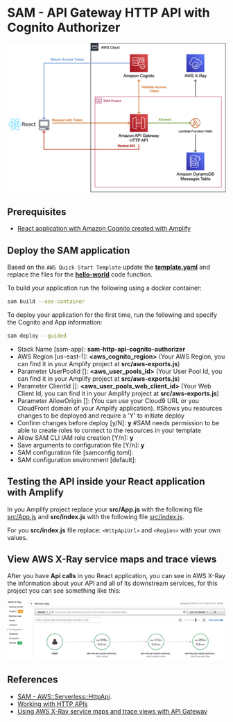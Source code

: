 # SAM - API Gateway HTTP API with Cognito Authorizer

![SAM - API Gateway HTTP API with Cognito Authorizer](images/diagram.png)

## Prerequisites

* [React application with Amazon Cognito created with Amplify](https://github.com/aurbac/amplify-react-app)

## Deploy the SAM application

Based on the `AWS Quick Start Template` update the **[template.yaml](template.yaml)** and replace the files for the **[hello-world](hello-world)** code function.

To build your application run the following using a docker container:

```bash
sam build --use-container
```

To deploy your application for the first time, run the following and specify the Cognito and App information:

```bash
sam deploy --guided
```

* Stack Name [sam-app]: **sam-http-api-cognito-authorizer**
* AWS Region [us-east-1]: **<aws_cognito_region>** (Your AWS Region, you can find it in your Amplify project at **src/aws-exports.js**)
* Parameter UserPoolId []: **<aws_user_pools_id>** (Your User Pool Id, you can find it in your Amplify project at **src/aws-exports.js**)
* Parameter ClientId []: **<aws_user_pools_web_client_id>** (Your Web Client Id, you can find it in your Amplify project at **src/aws-exports.js**)
* Parameter AllowOrigin []: **<UrlApplication>** (You can use your Cloud9 URL or you CloudFront domain of your Amplify application).
#Shows you resources changes to be deployed and require a 'Y' to initiate deploy
* Confirm changes before deploy [y/N]: **y**
#SAM needs permission to be able to create roles to connect to the resources in your template
* Allow SAM CLI IAM role creation [Y/n]: **y**
* Save arguments to configuration file [Y/n]: **y**
* SAM configuration file [samconfig.toml]: 
* SAM configuration environment [default]: 

## Testing the API inside your React application with Amplify

In you Amplify project replace your **src/App.js** with the following file [src/App.js](amplify/src/App.js) and **src/index.js** with the following file [src/index.js](amplify/src/index.js).

For you **src/index.js** file replace: `<HttpApiUrl>` and `<Region>` with your own values.

## View AWS X-Ray service maps and trace views

After you have **Api calls** in you React application, you can see in AWS X-Ray the information about your API and all of its downstream services, for this project you can see something like this:

![View AWS X-Ray service maps and trace views](images/xray.png)

## References

* [SAM - AWS::Serverless::HttpApi](https://docs.aws.amazon.com/serverless-application-model/latest/developerguide/sam-resource-httpapi.html).
* [Working with HTTP APIs](https://docs.aws.amazon.com/apigateway/latest/developerguide/http-api.html)
* [Using AWS X-Ray service maps and trace views with API Gateway](https://docs.aws.amazon.com/apigateway/latest/developerguide/apigateway-using-xray-maps.html)